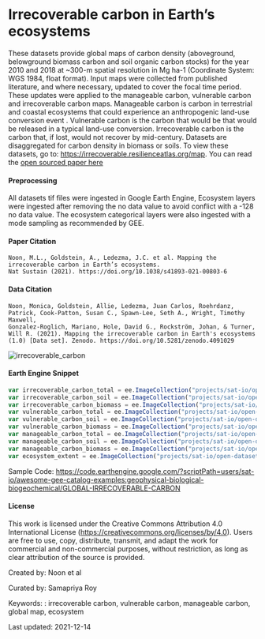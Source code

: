 # Irrecoverable carbon in Earth’s ecosystems

These datasets provide global maps of carbon density (aboveground, belowground biomass carbon and soil organic carbon stocks) for the year 2010 and 2018 at ~300-m spatial resolution in Mg ha-1 (Coordinate System: WGS 1984, float format). Input maps were collected from published literature, and where necessary, updated to cover the focal time period. These updates were applied to the manageable carbon, vulnerable carbon and irrecoverable carbon maps. Manageable carbon is carbon in terrestrial and coastal ecosystems that could experience an anthropogenic land-use conversion event . Vulnerable carbon is the carbon that would be that would be released in a typical land-use conversion. Irrecoverable carbon is  the carbon that, if lost, would not recover by mid-century.  Datasets are disaggregated for carbon density in biomass or soils. To view these datasets, go to:  https://irrecoverable.resilienceatlas.org/map. You can read the [open sourced paper here](https://www.nature.com/articles/s41893-021-00803-6)

#### Preprocessing
All datasets tif files were ingested in Google Earth Engine, Ecosystem layers were ingested after removing the no data value to avoid conflict with a -128 no data value. The ecosystem categorical layers were also ingested with a mode sampling as recommended by GEE.

#### Paper Citation

```
Noon, M.L., Goldstein, A., Ledezma, J.C. et al. Mapping the irrecoverable carbon in Earth’s ecosystems.
Nat Sustain (2021). https://doi.org/10.1038/s41893-021-00803-6
```

#### Data Citation

```
Noon, Monica, Goldstein, Allie, Ledezma, Juan Carlos, Roehrdanz, Patrick, Cook-Patton, Susan C., Spawn-Lee, Seth A., Wright, Timothy Maxwell,
Gonzalez-Roglich, Mariano, Hole, David G., Rockström, Johan, & Turner, Will R. (2021). Mapping the irrecoverable carbon in Earth's ecosystems
(1.0) [Data set]. Zenodo. https://doi.org/10.5281/zenodo.4091029
```


![irrecoverable_carbon](https://user-images.githubusercontent.com/6677629/146130595-b1aba7d4-e290-4595-9e88-ca7015ce0232.gif)


#### Earth Engine Snippet

```js
var irrecoverable_carbon_total = ee.ImageCollection("projects/sat-io/open-datasets/irrecoverable_carbon/carbon_total");
var irrecoverable_carbon_soil = ee.ImageCollection("projects/sat-io/open-datasets/irrecoverable_carbon/carbon_soil");
var irrecoverable_carbon_biomass = ee.ImageCollection("projects/sat-io/open-datasets/irrecoverable_carbon/carbon_biomass");
var vulnerable_carbon_total = ee.ImageCollection("projects/sat-io/open-datasets/vulnerable_carbon/carbon_total");
var vulnerable_carbon_soil = ee.ImageCollection("projects/sat-io/open-datasets/vulnerable_carbon/carbon_soil");
var vulnerable_carbon_biomass = ee.ImageCollection("projects/sat-io/open-datasets/vulnerable_carbon/carbon_biomass");
var manageable_carbon_total = ee.ImageCollection("projects/sat-io/open-datasets/manageable_carbon/carbon_total");
var manageable_carbon_soil = ee.ImageCollection("projects/sat-io/open-datasets/manageable_carbon/carbon_soil");
var manageable_carbon_biomass = ee.ImageCollection("projects/sat-io/open-datasets/manageable_carbon/carbon_biomass");
var ecosystem_extent = ee.ImageCollection("projects/sat-io/open-datasets/ecosystem_extent");
```

Sample Code: https://code.earthengine.google.com/?scriptPath=users/sat-io/awesome-gee-catalog-examples:geophysical-biological-biogeochemical/GLOBAL-IRRECOVERABLE-CARBON

#### License

This work is licensed under the Creative Commons Attribution 4.0 International License (https://creativecommons.org/licenses/by/4.0). Users are free to use, copy, distribute, transmit, and adapt the work for commercial and non-commercial purposes, without restriction, as long as clear attribution of the source is provided.

Created by: Noon et al

Curated by: Samapriya Roy

Keywords: : irrecoverable carbon, vulnerable carbon, manageable carbon, global map, ecosystem

Last updated: 2021-12-14
